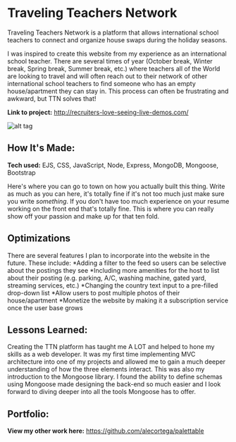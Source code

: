 # Traveling Teachers Network

Traveling Teachers Network is a platform that allows international school teachers to connect and organize house swaps during the holiday seasons.

I was inspired to create this website from my experience as an international school teacher. There are several times of year (October break, Winter break, Spring break, Summer break, etc.) where teachers all of the World are looking to travel and will often reach out to their network of other international school teachers to find someone who has an empty house/apartment they can stay in. This process can often be frustrating and awkward, but TTN solves that!

**Link to project:** http://recruiters-love-seeing-live-demos.com/

![alt tag](http://placecorgi.com/1200/650)

## How It's Made:

**Tech used:** EJS, CSS, JavaScript, Node, Express, MongoDB, Mongoose, Bootstrap

Here's where you can go to town on how you actually built this thing. Write as much as you can here, it's totally fine if it's not too much just make sure you write _something_. If you don't have too much experience on your resume working on the front end that's totally fine. This is where you can really show off your passion and make up for that ten fold.

## Optimizations

There are several features I plan to incorporate into the website in the future. These include:
*Adding a filter to the feed so users can be selective about the postings they see
*Including more amenities for the host to list about their posting (e.g. parking, A/C, washing machine, gated yard, streaming services, etc.)
*Changing the country text input to a pre-filled drop-down list
*Allow users to post multiple photos of their house/apartment
\*Monetize the website by making it a subscription service once the user base grows

## Lessons Learned:

Creating the TTN platform has taught me A LOT and helped to hone my skills as a web developer. It was my first time implementing MVC architecture into one of my projects and allowed me to gain a much deeper understanding of how the three elements interact. This was also my introduction to the Mongoose library. I found the ability to define schemas using Mongoose made designing the back-end so much easier and I look forward to diving deeper into all the tools Mongoose has to offer.

## Portfolio:

**View my other work here:** https://github.com/alecortega/palettable
